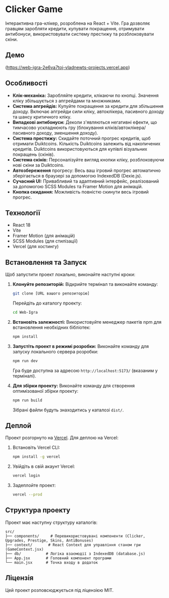 # Clicker Game

Інтерактивна гра-клікер, розроблена на React + Vite. Гра дозволяє гравцям заробляти кредити, купувати покращення, отримувати антибонуси, використовувати систему престижу та розблоковувати скіни.

## Демо

(https://web-igra-2e6va7toj-vladnewts-projects.vercel.app)

## Особливості

- **Клік-механіка:** Заробляйте кредити, клікаючи по кнопці. Значення кліку збільшується з апгрейдами та множниками.
- **Система апгрейдів:** Купуйте покращення за кредити для збільшення доходу. Включає апгрейди сили кліку, автоклікера, пасивного доходу та шансу критичного кліку.
- **Випадкові антибонуси:** Деколи з'являються негативні ефекти, що тимчасово ускладнюють гру (блокування кліків/автоклікера/пасивного доходу, зменшення доходу).
- **Система престижу:** Скидайте поточний прогрес кредитів, щоб отримати Duiktcoins. Кількість Duiktcoins залежить від накопичених кредитів. Duiktcoins використовуються для купівлі візуальних покращень (скінів).
- **Система скінів:** Персоналізуйте вигляд кнопки кліку, розблоковуючи нові скіни за Duiktcoins.
- **Автозбереження** прогресу: Весь ваш ігровий прогрес автоматично зберігається в браузері за допомогою IndexedDB (Dexie.js).
- **Сучасний UI:** Привабливий та адаптивний інтерфейс, реалізований за допомогою SCSS Modules та Framer Motion для анімацій.
- **Кнопка скидання:** Можливість повністю скинути весь ігровий прогрес.

## Технології

- React 18
- Vite
- Framer Motion (для анімацій)
- SCSS Modules (для стилізації)
- Vercel (для хостингу)

## Встановлення та Запуск

Щоб запустити проект локально, виконайте наступні кроки:

1. **Клонуйте репозиторій:**
   Відкрийте термінал та виконайте команду:
   ```bash
   git clone [URL вашого репозиторію]
   ```
   Перейдіть до каталогу проекту:
   ```bash
   cd Web-Igra
   ```

2. **Встановіть залежності:**
   Використовуйте менеджер пакетів npm для встановлення необхідних бібліотек:
   ```bash
   npm install
   ```

3. **Запустіть проект в режимі розробки:**
   Виконайте команду для запуску локального сервера розробки:
   ```bash
   npm run dev
   ```
   Гра буде доступна за адресою `http://localhost:5173/` (вказаним у терміналі).

4. **Для збірки проекту:**
   Виконайте команду для створення оптимізованої збірки проекту:
   ```bash
   npm run build
   ```
   Зібрані файли будуть знаходитись у каталозі `dist/`.

## Деплой

Проект розгорнуто на [Vercel](https://vercel.com). Для деплою на Vercel:

1. Встановіть Vercel CLI:
   ```bash
   npm install -g vercel
   ```

2. Увійдіть в свій акаунт Vercel:
   ```bash
   vercel login
   ```

3. Задеплойте проект:
   ```bash
   vercel --prod
   ```

## Структура проекту

Проект має наступну структуру каталогів:

```
src/
├── components/     # Перевикористовувані компоненти (Clicker, Upgrades, Prestige, Skins, AntiBonuses)
├── context/       # React Context для управління станом гри (GameContext.jsx)
├── db/           # Логіка взаємодії з IndexedDB (database.js)
├── App.jsx       # Головний компонент програми
└── main.jsx      # Точка входу в додаток
```

## Ліцензія

Цей проект розповсюджується під ліцензією MIT.